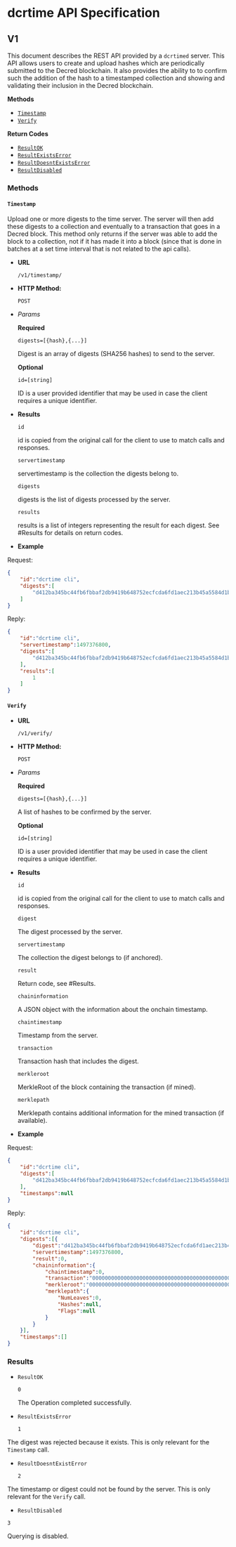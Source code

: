 # dcrtime API Specification

## V1

This document describes the REST API provided by a `dcrtimed` server.  This API allows users to create and upload hashes which are periodically submitted to the Decred blockchain.  It also provides the ability to to confirm such the addition of the hash to a timestamped collection and showing and validating their inclusion in the Decred blockchain.

**Methods**

- [`Timestamp`](#timestamp)
- [`Verify`](#verify)

**Return Codes**

- [`ResultOK`](#ResultOK)
- [`ResultExistsError`](#ResultExistsError)
- [`ResultDoesntExistsError`](#ResultDoesntExistsError)
- [`ResultDisabled`](#ResultDisabled)

### Methods

#### `Timestamp`

Upload one or more digests to the time server.  The server will then add these digests to a collection and eventually to a transaction that goes in a Decred block.  This method only returns if the server was able to add the block to a collection, not if it has made it into a block (since that is done in batches at a set time interval that is not related to the api calls).

* **URL**

  `/v1/timestamp/`

* **HTTP Method:**

  `POST`

*  *Params*

	**Required**

   `digests=[{hash},{...}]`

    Digest is an array of digests (SHA256 hashes) to send to the server.

	**Optional**

   `id=[string]`

	ID is a user provided identifier that may be used in case the client requires a unique identifier.

* **Results**

	`id`

	id is copied from the original call for the client to use to match calls and responses.

	`servertimestamp`

	servertimestamp is the collection the digests belong to.

	`digests`

	digests is the list of digests processed by the server.

	`results`

	results is a list of integers representing the result for each digest.  See #Results for details on return codes.

* **Example**

Request:

```json
{
    "id":"dcrtime cli",
    "digests":[
        "d412ba345bc44fb6fbbaf2db9419b648752ecfcda6fd1aec213b45a5584d1b13"
    ]
}
```

Reply:

```json
{
    "id":"dcrtime cli",
	"servertimestamp":1497376800,
	"digests":[
	    "d412ba345bc44fb6fbbaf2db9419b648752ecfcda6fd1aec213b45a5584d1b13"
	],
	"results":[
	    1
	]
}
```

#### `Verify`

* **URL**

  `/v1/verify/`

* **HTTP Method:**

  `POST`

*  *Params*

	**Required**

	`digests=[{hash},{...}]`

	A list of hashes to be confirmed by the server.

	**Optional**

   `id=[string]`

	ID is a user provided identifier that may be used in case the client requires a unique identifier.

* **Results**

	`id`

	id is copied from the original call for the client to use to match calls and responses.

	`digest`

	The digest processed by the server.

	`servertimestamp`

	The collection the digest belongs to (if anchored).

	`result`

	Return code, see #Results.

	`chaininformation`

	A JSON object with the information about the onchain timestamp.

	`chaintimestamp`

	Timestamp from the server.

	`transaction`

	Transaction hash that includes the digest.

	`merkleroot`

	MerkleRoot of the block containing the transaction (if mined).

	`merklepath`

	Merklepath contains additional information for the mined transaction (if available).

* **Example**

Request:

```json
{
    "id":"dcrtime cli",
	"digests":[
        "d412ba345bc44fb6fbbaf2db9419b648752ecfcda6fd1aec213b45a5584d1b13"
    ],
	"timestamps":null
}
```

Reply:

```json
{
    "id":"dcrtime cli",
	"digests":[{
	    "digest":"d412ba345bc44fb6fbbaf2db9419b648752ecfcda6fd1aec213b45a5584d1b13",
	    "servertimestamp":1497376800,
	    "result":0,
	    "chaininformation":{
	        "chaintimestamp":0,
	        "transaction":"0000000000000000000000000000000000000000000000000000000000000000",
	        "merkleroot":"0000000000000000000000000000000000000000000000000000000000000000",
	        "merklepath":{
	            "NumLeaves":0,
	            "Hashes":null,
	            "Flags":null
	        }
	    }
	}],
	"timestamps":[]
}
```

### Results

* `ResultOK`

	`0`

	The Operation completed successfully.

* `ResultExistsError`

	`1`

The digest was rejected because it exists.  This is only relevant for the `Timestamp` call.

* `ResultDoesntExistError`

	`2`

The timestamp or digest could not be found by the server.  This is only relevant for the `Verify` call.

* `ResultDisabled`

`3`

Querying is disabled.
